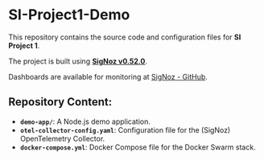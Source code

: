 # SI-Project1-Demo

This repository contains the source code and configuration files for **SI Project 1**. 

The project is built using **[SigNoz v0.52.0](https://github.com/SigNoz/signoz/tree/v0.52.0)**.

Dashboards are available for monitoring at [SigNoz - GitHub](https://github.com/SigNoz/dashboards).

## Repository Content:
- **`demo-app/`**: A Node.js demo application.
- **`otel-collector-config.yaml`**: Configuration file for the (SigNoz) OpenTelemetry Collector.
- **`docker-compose.yml`**: Docker Compose file for the Docker Swarm stack.
